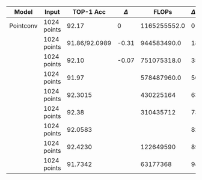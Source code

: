 | Model     | Input       | TOP-1 Acc     | $\Delta$ | FLOPs        | $\Delta$(%) | Params   | $\Delta$(%) |
| --------- | ----------- | ------------- | -------- | ------------ | ----------- | -------- | ----------- |
| Pointconv | 1024 points | 92.17         | 0        | 1165255552.0 | 0           | 19569657 | 0           |
|           | 1024 points | 91.86/92.0989 | -0.31    | 944583490.0  | 18.9        | 15903820 | 18.7        |
|           | 1024 points | 92.10         | -0.07    | 751075318.0  | 35.5        | 12649270 | 35.4        |
|           | 1024 points | 91.97         |          | 578487960.0  | 50.4        | 9753210  | 50.2        |
|           | 1024 points | 92.3015       |          | 430225164    | 63.1        | 7252964  |             |
|           | 1024 points | 92.38         |          | 310435712    | 73.4        | 5135801  |             |
|           | 1024 points | 92.0583       |          |              | 82.5        |          |             |
|           | 1024 points | 92.4230       |          | 122649590    | 89.5        | 2001206  |             |
|           | 1024 points | 91.7342       |          | 63177368     | 94.6        | 1001434  |             |


